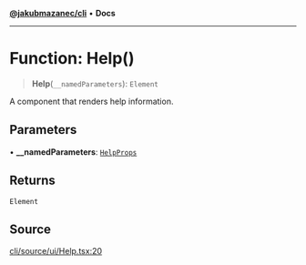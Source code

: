 [**@jakubmazanec/cli**](../README.md) • **Docs**

---

# Function: Help()

> **Help**(`__namedParameters`): `Element`

A component that renders help information.

## Parameters

• **\_\_namedParameters**: [`HelpProps`](../type-aliases/HelpProps.md)

## Returns

`Element`

## Source

[cli/source/ui/Help.tsx:20](https://github.com/jakubmazanec/js-tools/blob/0a7ca643260718f11723fa4df4f144d2d5a8a885/packages/cli/source/ui/Help.tsx#L20)
